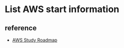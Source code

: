 # List AWS start information

## reference
  * [AWS Study Roadmap](https://rickhw.github.io/2016/10/01/AWS-Study-Roadmap/)
